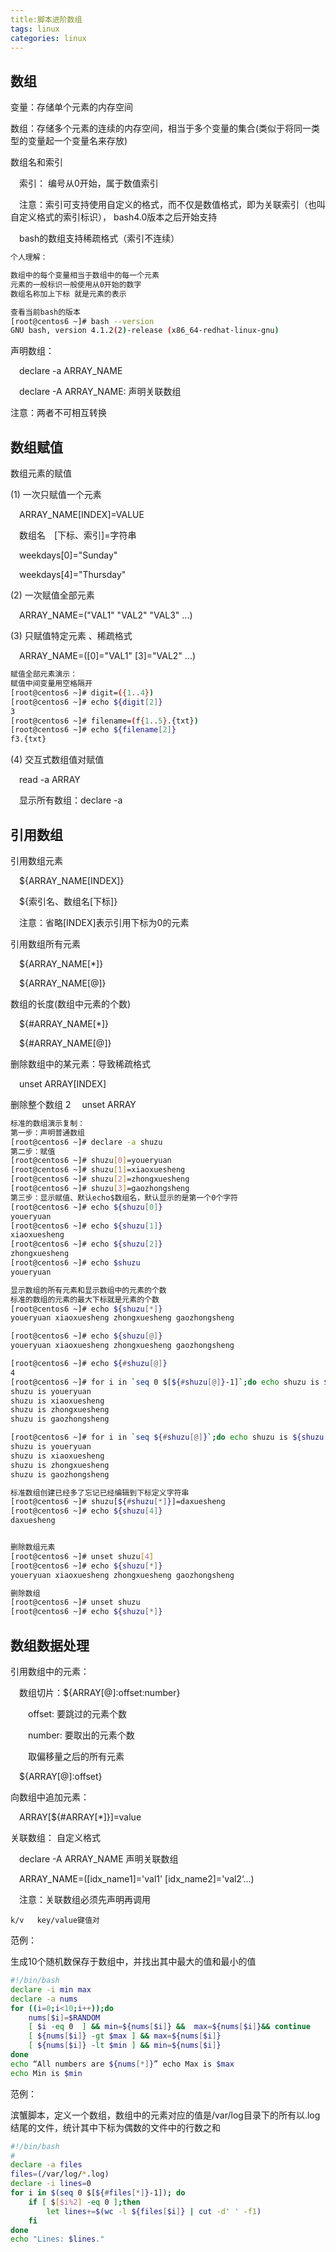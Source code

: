 ```yaml
---
title:脚本进阶数组
tags: linux
categories: linux
---
```


## 数组

变量：存储单个元素的内存空间

数组：存储多个元素的连续的内存空间，相当于多个变量的集合(类似于将同一类型的变量起一个变量名来存放)

数组名和索引 

&ensp;&ensp;索引：
编号从0开始，属于数值索引 

&ensp;&ensp;注意：索引可支持使用自定义的格式，而不仅是数值格式，即为关联索引（也叫自定义格式的索引标识）， bash4.0版本之后开始支持 


&ensp;&ensp;bash的数组支持稀疏格式（索引不连续） 

```bash
个人理解：

数组中的每个变量相当于数组中的每一个元素
元素的一般标识一般使用从0开始的数字
数组名称加上下标 就是元素的表示

查看当前bash的版本
[root@centos6 ~]# bash --version
GNU bash, version 4.1.2(2)-release (x86_64-redhat-linux-gnu)

```

声明数组： 

&ensp;&ensp;declare -a ARRAY_NAME 

&ensp;&ensp;declare -A ARRAY_NAME: 声明关联数组 

注意：两者不可相互转换


## 数组赋值

数组元素的赋值 

(1) 一次只赋值一个元素 

&ensp;&ensp;ARRAY_NAME[INDEX]=VALUE

&ensp;&ensp;数组名&ensp;&ensp;[下标、索引]=字符串

&ensp;&ensp;weekdays[0]="Sunday" 

&ensp;&ensp;weekdays[4]="Thursday" 

(2) 一次赋值全部元素 

&ensp;&ensp;ARRAY_NAME=("VAL1" "VAL2" "VAL3" ...) 

(3) 只赋值特定元素 、稀疏格式

&ensp;&ensp;ARRAY_NAME=([0]="VAL1" [3]="VAL2" ...) 

```bash
赋值全部元素演示：
赋值中间变量用空格隔开
[root@centos6 ~]# digit=({1..4})
[root@centos6 ~]# echo ${digit[2]}
3
[root@centos6 ~]# filename=(f{1..5}.{txt})
[root@centos6 ~]# echo ${filename[2]}
f3.{txt}

```

(4) 交互式数组值对赋值 

&ensp;&ensp;read -a ARRAY 

&ensp;&ensp;显示所有数组：declare  -a 

## 引用数组 

引用数组元素 

&ensp;&ensp;${ARRAY_NAME[INDEX]} 

&ensp;&ensp;${索引名、数组名[下标]}

&ensp;&ensp;注意：省略[INDEX]表示引用下标为0的元素 

引用数组所有元素 

&ensp;&ensp;${ARRAY_NAME[*]} 

&ensp;&ensp;${ARRAY_NAME[@]} 

数组的长度(数组中元素的个数) 

&ensp;&ensp;${#ARRAY_NAME[*]} 

&ensp;&ensp;${#ARRAY_NAME[@]} 

删除数组中的某元素：导致稀疏格式 

&ensp;&ensp;unset ARRAY[INDEX] 

删除整个数组 
2
&ensp;&ensp;unset ARRAY

```bash
标准的数组演示复制：
第一步：声明普通数组
[root@centos6 ~]# declare -a shuzu
第二步：赋值
[root@centos6 ~]# shuzu[0]=youeryuan
[root@centos6 ~]# shuzu[1]=xiaoxuesheng
[root@centos6 ~]# shuzu[2]=zhongxuesheng
[root@centos6 ~]# shuzu[3]=gaozhongsheng
第三步：显示赋值、默认echo$数组名，默认显示的是第一个0个字符
[root@centos6 ~]# echo ${shuzu[0]}
youeryuan
[root@centos6 ~]# echo ${shuzu[1]}
xiaoxuesheng
[root@centos6 ~]# echo ${shuzu[2]}
zhongxuesheng
[root@centos6 ~]# echo $shuzu
youeryuan

显示数组的所有元素和显示数组中的元素的个数
标准的数组的元素的最大下标就是元素的个数
[root@centos6 ~]# echo ${shuzu[*]}
youeryuan xiaoxuesheng zhongxuesheng gaozhongsheng

[root@centos6 ~]# echo ${shuzu[@]}
youeryuan xiaoxuesheng zhongxuesheng gaozhongsheng

[root@centos6 ~]# echo ${#shuzu[@]}
4
[root@centos6 ~]# for i in `seq 0 $[${#shuzu[@]}-1]`;do echo shuzu is ${shuzu[$i]};done
shuzu is youeryuan
shuzu is xiaoxuesheng
shuzu is zhongxuesheng
shuzu is gaozhongsheng

[root@centos6 ~]# for i in `seq ${#shuzu[@]}`;do echo shuzu is ${shuzu[$[$i-1]]};done
shuzu is youeryuan
shuzu is xiaoxuesheng
shuzu is zhongxuesheng
shuzu is gaozhongsheng

标准数组创建已经多了忘记已经编辑到下标定义字符串
[root@centos6 ~]# shuzu[${#shuzu[*]}]=daxuesheng
[root@centos6 ~]# echo ${shuzu[4]}
daxuesheng


删除数组元素
[root@centos6 ~]# unset shuzu[4]
[root@centos6 ~]# echo ${shuzu[*]}
youeryuan xiaoxuesheng zhongxuesheng gaozhongsheng

删除数组
[root@centos6 ~]# unset shuzu
[root@centos6 ~]# echo ${shuzu[*]}

```

## 数组数据处理 

引用数组中的元素： 

&ensp;&ensp;数组切片：${ARRAY[@]:offset:number} 

&ensp;&ensp;&ensp;&ensp;offset: 要跳过的元素个数 

&ensp;&ensp;&ensp;&ensp;number: 要取出的元素个数 

&ensp;&ensp;&ensp;&ensp;取偏移量之后的所有元素 

&ensp;&ensp;${ARRAY[@]:offset} 

向数组中追加元素： 

&ensp;&ensp;ARRAY[${#ARRAY[*]}]=value 

关联数组： 自定义格式

&ensp;&ensp;declare -A ARRAY_NAME 声明关联数组 

&ensp;&ensp;ARRAY_NAME=([idx_name1]='val1' [idx_name2]='val2‘...) 

&ensp;&ensp;注意：关联数组必须先声明再调用

`k/v `&ensp;&ensp;`key/value键值对`

范例：

生成10个随机数保存于数组中，并找出其中最大的值和最小的值
```bash
#!/bin/bash 
declare -i min max 
declare -a nums 
for ((i=0;i<10;i++));do 
    nums[$i]=$RANDOM 
    [ $i -eq 0  ] && min=${nums[$i]} &&  max=${nums[$i]}&& continue 
    [ ${nums[$i]} -gt $max ] && max=${nums[$i]} 
    [ ${nums[$i]} -lt $min ] && min=${nums[$i]} 
done 
echo “All numbers are ${nums[*]}” echo Max is $max 
echo Min is $min
```
范例：

滨蟹脚本，定义一个数组，数组中的元素对应的值是/var/log目录下的所有以.log结尾的文件，统计其中下标为偶数的文件中的行数之和
```bash
#!/bin/bash 
# 
declare -a files 
files=(/var/log/*.log) 
declare -i lines=0 
for i in $(seq 0 $[${#files[*]}-1]); do 
    if [ $[$i%2] -eq 0 ];then 
        let lines+=$(wc -l ${files[$i]} | cut -d' ' -f1) 
    fi 
done 
echo "Lines: $lines."
```
